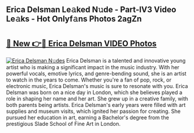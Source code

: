 ## Erica Delsman Le𝚊ked N𝚞de - Part-IV3 Video Le𝚊ks - Hot Onlyf𝚊ns Photos 2agZn

# <h2><a href="http://ac4662.deff.icu/?id=Erica+Delsman">🔗 New 👉🔴 Erica Delsman VIDEO Photos</a></h2>

[![Erica Delsman N𝚞des](https://i.imgur.com/rIISA9y.gif)](http://ac4662.deff.icu/?id=Erica+Delsman)
Erica Delsman is a talented and innovative young artist who is making a significant impact in the music industry. With her powerful vocals, emotive lyrics, and genre-bending sound, she is an artist to watch in the years to come. Whether you're a fan of pop, rock, or electronic music, Erica Delsman's music is sure to resonate with you. Erica Delsman was born on a nice day in London, which she believes played a role in shaping her name and her art. She grew up in a creative family, with both parents being artists. Erica Delsman's early years were filled with art supplies and museum visits, which ignited her passion for creating. She pursued her education in art, earning a Bachelor's degree from the prestigious Slade School of Fine Art in London.
